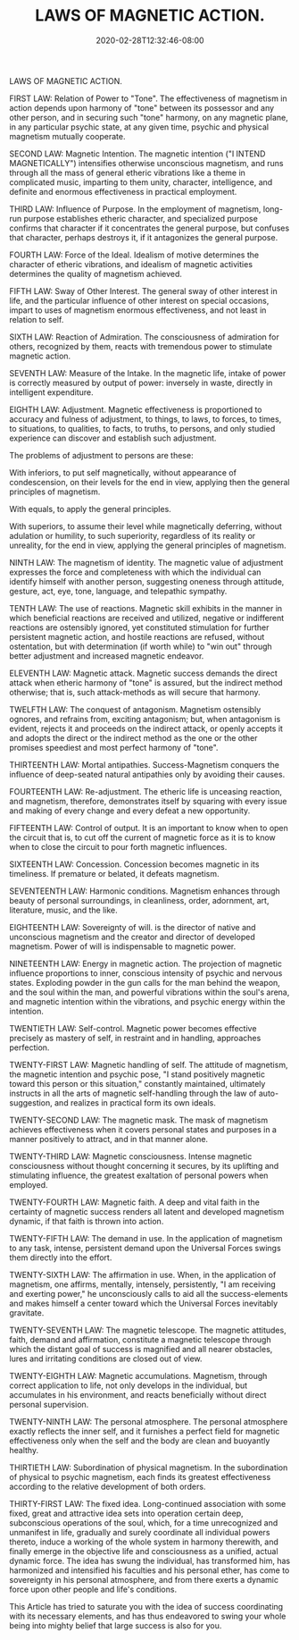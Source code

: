 ﻿---
title: "LAWS OF MAGNETIC ACTION."
date: 2020-02-28T12:32:46-08:00
description: "Self-Help Tips for Web Success"
featured_image: "/images/Self-Help.jpg"
tags: ["Self Help"]
---

LAWS OF MAGNETIC ACTION. 

FIRST LAW: Relation of Power to "Tone". The effectiveness of magnetism in action depends upon harmony of "tone" between its possessor and any other person, and in securing such "tone"  harmony, on any magnetic plane, in any particular psychic state, at any given time, psychic and physical magnetism mutually cooperate. 

SECOND LAW: Magnetic Intention. The magnetic intention ("I INTEND MAGNETICALLY") intensifies otherwise unconscious magnetism, and runs through all the mass of general etheric vibrations like a theme in complicated music, imparting to them unity, character, intelligence, and definite and enormous effectiveness in practical employment. 

THIRD LAW: Influence of Purpose. In the employment of magnetism, long-run purpose establishes etheric character, and specialized purpose confirms that character if it concentrates the general purpose, but confuses that character, perhaps destroys it, if it antagonizes the general purpose. 

FOURTH LAW: Force of the Ideal. Idealism of motive determines the character of etheric vibrations, and idealism of magnetic activities determines the quality of magnetism achieved. 

FIFTH LAW: Sway of Other Interest. The general sway of other  interest in life, and the particular influence of other interest on special occasions, impart to uses of magnetism enormous effectiveness, and not least in relation to self. 

SIXTH LAW: Reaction of Admiration. The consciousness of admiration for others, recognized by them, reacts with tremendous power to stimulate magnetic action. 

SEVENTH LAW: Measure of the Intake. In the magnetic life, intake of power is correctly measured by output of power: inversely in waste, directly in intelligent expenditure. 

EIGHTH LAW: Adjustment. Magnetic effectiveness is proportioned to accuracy and fulness of adjustment, to things, to laws, to forces, to times, to situations, to qualities, to facts, to truths, to persons, and only studied experience can discover and establish such adjustment. 

The problems of adjustment to persons are these: 

With inferiors, to put self magnetically, without appearance of condescension, on their levels for the end in view, applying then the general principles of magnetism. 

With equals, to apply the general principles. 

With superiors, to assume their level while magnetically deferring, without adulation or humility, to such superiority, regardless of its reality or unreality, for the end in view, applying the general principles of magnetism. 

NINTH LAW: The magnetism of identity. The magnetic value of adjustment expresses the force and completeness with which the individual can identify himself with another person, suggesting oneness through attitude, gesture, act, eye, tone, language, and telepathic sympathy. 

TENTH LAW: The use of reactions. Magnetic skill exhibits in the manner in which beneficial reactions are received and utilized, negative or indifferent reactions are ostensibly ignored, yet constituted stimulation for further persistent magnetic action, and hostile reactions are refused, without ostentation, but with determination (if worth while) to "win out" through better adjustment and increased magnetic endeavor. 

ELEVENTH LAW: Magnetic attack. Magnetic success demands the direct attack when etheric harmony of "tone" is assured, but the indirect method otherwise; that is, such attack-methods as will secure that harmony. 

TWELFTH LAW: The conquest of antagonism. Magnetism ostensibly ognores, and refrains from, exciting antagonism; but, when antagonism is evident, rejects it and proceeds on the indirect attack, or openly accepts it and adopts the direct or the indirect method as the one or the other promises speediest and most perfect harmony of "tone". 

THIRTEENTH LAW: Mortal antipathies. Success-Magnetism conquers the influence of deep-seated natural antipathies only by avoiding their causes. 

FOURTEENTH LAW: Re-adjustment. The etheric life is unceasing reaction, and magnetism, therefore, demonstrates itself by squaring with every issue and making of every change and every defeat a new opportunity. 

FIFTEENTH LAW: Control of output. It is an important to know when to open the circuit that is, to cut off the current of magnetic force as it is to know when to close the circuit to pour forth magnetic influences. 

SIXTEENTH LAW: Concession. Concession becomes magnetic in its timeliness. If premature or belated, it defeats magnetism. 

SEVENTEENTH LAW: Harmonic conditions. Magnetism enhances through beauty of personal surroundings, in cleanliness, order, adornment, art, literature, music, and the like. 

EIGHTEENTH LAW: Sovereignty of will. is the director of native and unconscious magnetism and the creator and director of developed magnetism. Power of will is indispensable to magnetic power. 

NINETEENTH LAW: Energy in magnetic action. The projection of magnetic influence proportions to inner, conscious intensity of psychic and nervous states. Exploding powder in the gun calls for the man behind the weapon, and the soul within the man, and powerful vibrations within the soul's arena, and magnetic intention within the vibrations, and psychic energy within the intention. 

TWENTIETH LAW: Self-control. Magnetic power becomes effective precisely as mastery of self, in restraint and in handling, approaches perfection. 

TWENTY-FIRST LAW: Magnetic handling of self. The attitude of magnetism, the magnetic intention and psychic pose, "I stand positively magnetic toward this person or this situation,"  constantly maintained, ultimately instructs in all the arts of magnetic self-handling through the law of auto-suggestion, and realizes in practical form its own ideals. 

TWENTY-SECOND LAW: The magnetic mask. The mask of magnetism achieves effectiveness when it covers personal states and purposes in a manner positively to attract, and in that manner alone. 

TWENTY-THIRD LAW: Magnetic consciousness. Intense magnetic consciousness without thought concerning it secures, by its uplifting and stimulating influence, the greatest exaltation of personal powers when employed. 

TWENTY-FOURTH LAW: Magnetic faith. A deep and vital faith in the certainty of magnetic success renders all latent and developed magnetism dynamic, if that faith is thrown into action. 

TWENTY-FIFTH LAW: The demand in use. In the application of magnetism to any task, intense, persistent demand upon the Universal Forces swings them directly into the effort. 

TWENTY-SIXTH LAW: The affirmation in use. When, in the application of magnetism, one affirms, mentally, intensely, persistently, "I am receiving and exerting power," he unconsciously calls to aid all the success-elements and makes himself a center toward which the Universal Forces inevitably gravitate. 

TWENTY-SEVENTH LAW: The magnetic telescope. The magnetic attitudes, faith, demand and affirmation, constitute a magnetic telescope through which the distant goal of success is magnified and all nearer obstacles, lures and irritating conditions are closed out of view. 

TWENTY-EIGHTH LAW: Magnetic accumulations. Magnetism, through correct application to life, not only develops in the individual, but accumulates in his environment, and reacts beneficially without direct personal supervision. 

TWENTY-NINTH LAW: The personal atmosphere. The personal atmosphere exactly reflects the inner self, and it furnishes a perfect field for magnetic effectiveness only when the self and the body are clean and buoyantly healthy.  

THIRTIETH LAW: Subordination of physical magnetism. In the subordination of physical to psychic magnetism, each finds its greatest effectiveness according to the relative development of both orders. 

THIRTY-FIRST LAW: The fixed idea. Long-continued association with some fixed, great and attractive idea sets into operation certain deep, subconscious operations of the soul, which, for a time unrecognized and unmanifest in life, gradually and surely coordinate all individual powers thereto, induce a working of the whole system in harmony therewith, and finally emerge in the objective life and consciousness as a unified, actual dynamic force. The idea has swung the individual, has transformed him, has harmonized and intensified his faculties and his personal ether, has come to sovereignty in his personal atmosphere, and from there exerts a dynamic force upon other people and life's conditions. 

This Article has tried to saturate you with the idea of success coordinating with its necessary elements, and has thus endeavored to swing your whole being into mighty belief that large success is also for you. 



